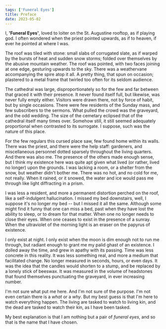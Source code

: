 ```yaml
---
tags: ['Funeral Eyes']
title: Preface
date: 2023-05-02
---
```


I, **'Funeral Eyes'**, loved to loiter on the St. Augustine rooftop, as if playing god. I often wondered when the priest pointed upwards, as if to heaven, if ever he pointed at where I was.

The roof was tiled with stone: small slabs of corrugated slate, as if warped by the bursts of heat and sudden snow storms; folded over themselves by the abusive mountain weather. The roof was pointed, with two faces joining at one edge, gesturing upwards to the sky. There was a weathervane accompanying the spire atop it all. A pretty thing, that spun on occasion; plastered to a metal frame that twirled too often for its seldom audience.

The cathedral was large, disproportionately so for the few and far between that graced it with their presence. It never found itself full, but likewise, was never fully empty either. Visitors were drawn there, not by force of habit, but by single occasions. There were few residents of the Sunday mass, and few subscribers to the sermons. What pulled the crowd was the graveyard, and the odd wedding. The size of the cemetary eclipsed that of the cathedral itself many times over. Somehow still, it still seemed adequately proportional when contrasted to its surrogate. I suppose, such was the nature of this place.

For the few regulars this cursed place saw, few found home within its walls. There was the priest, and there were the help staff: gardeners, and miscellaneous personnel dotted sparsely throughout the living quarters. And there was also me. The presence of the others made enough sense, but I think my existence here was quite apt given what lived (or rather, lived no longer) upon the grounds. I was lacking a room, or a shelter from the snow, but weather didn't bother me. There was no hot, and no cold for me, not really. When it rained, or it snowed, the water and ice would pass me through like light diffracting in a prism.

I was less a resident, and more a permanent distortion perched on the roof, like a self-indulgent hallucination. I missed my bed downstairs, well, I suppose it's no longer *my* bed -- but I missed it all the same. Although some might find it funny that one can miss a bed, past when they have lost the ability to sleep, or to dream for that matter. When one no longer needs to close their eyes. When one ceases to exist in the presence of a sunray. When the ultraviolet of the morning light is an eraser on the papyrus of existence.

I only exist at night. I only exist when the moon is dim enough not to run me through, but radiant enough to grant me my palid ghast of an existence. I dolled away the time, and grew in apathy with its passing. Time was less concrete in this reality. It was less something real, and more a medium that facilitated change. No longer measured in seconds, hours, or even days. It was the idea that the candles would shorten to a stump, and be replaced by a lonely stick of beeswax. It was measured in the volume of headstones that found themselves punctuating the graveyard, in ever increasing number.

I'm not sure what put me here. And I'm not sure of the purpose. I'm not even certain there is a *what* or a *why*. But my best guess is that I'm here to watch everything happen. The living are tasked to watch to living kin, and the dead are tasked to watch their kin, as I have been tasked.

My best explanation is that I am nothing but a pair of *funeral eyes*, and so that is the name that I have chosen.
